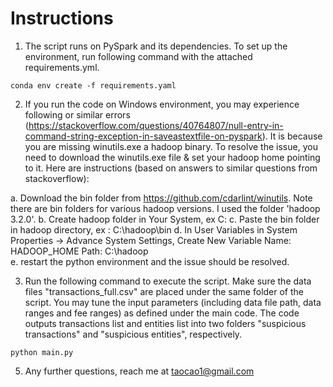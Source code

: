 # Instructions

1. The script runs on PySpark and its dependencies. To set up the environment, run following command with the attached requirements.yml.
```
conda env create -f requirements.yaml
```

2. If you run the code on Windows environment, you may experience following or similar errors (https://stackoverflow.com/questions/40764807/null-entry-in-command-string-exception-in-saveastextfile-on-pyspark). It is because you are missing winutils.exe a hadoop binary. To resolve the issue, you need to download the winutils.exe file & set your hadoop home pointing to it. Here are instructions (based on answers to similar questions from stackoverflow):

  a. Download the bin folder from https://github.com/cdarlint/winutils. Note there are bin folders for various hadoop versions. I used the folder 'hadoop 3.2.0'.
  b. Create hadoop folder in Your System, ex C:
  c. Paste the bin folder in hadoop directory, ex : C:\hadoop\bin
  d. In User Variables in System Properties -> Advance System Settings, Create New Variable Name: HADOOP_HOME Path: C:\hadoop\
  e. restart the python environment and the issue should be resolved.

3. Run the following command to execute the script. Make sure the data files "transactions_full.csv" are placed under the same folder of the script. You may tune the input parameters (including data file path, data ranges and fee ranges) as defined under the main code. The code outputs transactions list and entities list into two folders "suspicious transactions" and "suspicious entities", respectively.
```
python main.py
```
5. Any further questions, reach me at taocao1@gmail.com
